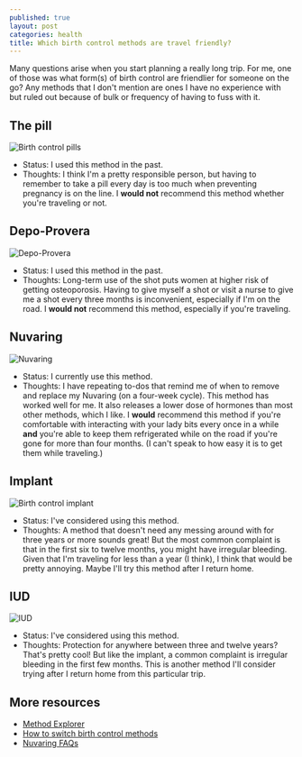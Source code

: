 ```yaml
---
published: true
layout: post
categories: health
title: Which birth control methods are travel friendly?
---
```

Many questions arise when you start planning a really long trip. For me, one of those was what form(s) of birth control are friendlier for someone on the go? Any methods that I don't mention are ones I have no experience with but ruled out because of bulk or frequency of having to fuss with it.

## The pill

![Birth control pills](https://www.plannedparenthood.org/files/1613/9793/9145/health-birth-control-pill.jpg)

- Status: I used this method in the past.
- Thoughts: I think I'm a pretty responsible person, but having to remember to take a pill every day is too much when preventing pregnancy is on the line. I **would not** recommend this method whether you're traveling or not.

## Depo-Provera

![Depo-Provera](https://www.plannedparenthood.org/files/2013/9794/2383/health-birth-control-shot.jpg)

- Status: I used this method in the past.
- Thoughts: Long-term use of the shot puts women at higher risk of getting osteoporosis. Having to give myself a shot or visit a nurse to give me a shot every three months is inconvenient, especially if I'm on the road. I **would not** recommend this method, especially if you're traveling.

## Nuvaring

![Nuvaring](https://www.plannedparenthood.org/files/7413/9794/3201/health-birth-control-ring.jpg)

- Status: I currently use this method.
- Thoughts: I have repeating to-dos that remind me of when to remove and replace my Nuvaring (on a four-week cycle). This method has worked well for me. It also releases a lower dose of hormones than most other methods, which I like. I **would** recommend this method if you're comfortable with interacting with your lady bits every once in a while **and** you're able to keep them refrigerated while on the road if you're gone for more than four months. (I can't speak to how easy it is to get them while traveling.)

## Implant

![Birth control implant](https://www.plannedparenthood.org/files/3513/9793/8522/health-061012-implanon.jpg)

- Status: I've considered using this method.
- Thoughts: A method that doesn't need any messing around with for three years or more sounds great! But the most common complaint is that in the first six to twelve months, you might have irregular bleeding. Given that I'm traveling for less than a year (I think), I think that would be pretty annoying. Maybe I'll try this method after I return home.

## IUD

![IUD](https://www.plannedparenthood.org/files/1313/9794/7249/health-birth-control-IUD.jpg)

- Status: I've considered using this method.
- Thoughts: Protection for anywhere between three and twelve years? That's pretty cool! But like the implant, a common complaint is irregular bleeding in the first few months. This is another method I'll consider trying after I return home from this particular trip.

## More resources

- [Method Explorer][method-explorer]
- [How to switch birth control methods][switching-methods]
- [Nuvaring FAQs][nuvaring-faqs]

[method-explorer]: https://bedsider.org/methods
[nuvaring-faqs]: http://www.nuvaring.com/consumer/faqs/
[switching-methods]: http://www.aafp.org/afp/2011/0301/p575.html
